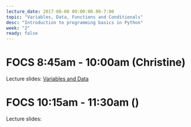 ```yaml
---
lecture_date: 2017-08-08 09:00:00.00-7:00
topic: "Variables, Data, Functions and Conditionals"
desc: "Introduction to programming basics in Python"
week: "2"
ready: false
---
```


# FOCS 8:45am - 10:00am (Christine)

Lecture slides: [Variables and Data](../W1Wed845_PythonVariablesDataMethods.pdf)




# FOCS 10:15am - 11:30am ()

Lecture slides: 
